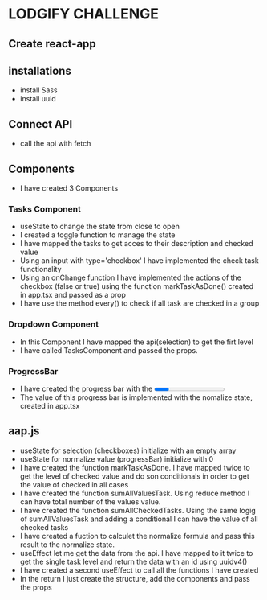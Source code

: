 # LODGIFY CHALLENGE

## Create react-app

## installations
- install Sass
- install uuid

## Connect API
- call the api with fetch

## Components 
- I have created 3 Components
### Tasks Component
- useState to change the state from close to open
- I created a toggle function to manage the state
- I have mapped the tasks to get acces to their description and checked value
- Using an input with type='checkbox' I have implemented the check task functionality
- Using an onChange function I have implemented the actions of the checkbox (false or true) using the function markTaskAsDone() created in app.tsx and passed as a prop
- I have use the method every() to check if all task are checked in a group
### Dropdown Component
- In this Component I have mapped the api(selection) to get the firt level
- I have called TasksComponent and passed the props.
### ProgressBar
- I have created the progress bar with the <progress> tag
- The value of this progress bar is implemented with the nomalize state, created in app.tsx
## aap.js 
- useState for selection (checkboxes) initialize with an empty array
- useState for normalize value (progressBar) initialize with 0
- I have created the function markTaskAsDone. I have mapped twice to get the level of checked value and do son conditionals in order to get the value of checked in all cases
- I have created the function sumAllValuesTask. Using reduce method I can have total number of the values value.
- I have created the function sumAllCheckedTasks. Using the same logig of sumAllValuesTask and adding a conditional I can have the value of all checked tasks
- I have created a fuction to calculet the normalize formula and pass this result to the normalize state.
- useEffect let me get the data from the api. I have mapped to it twice to get the single task level and return the data with an id using uuidv4()
- I have created a second useEffect to call all the functions I have created
- In the return I just create the structure, add the components and pass the props

